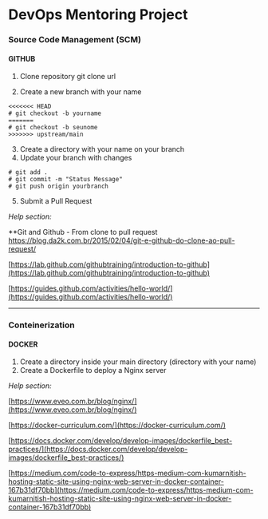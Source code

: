 # DevOps Mentoring Project

### Source Code Management (SCM)

#### GITHUB

1. Clone repository
git clone url

2. Create a new branch with your name
```
<<<<<<< HEAD
# git checkout -b yourname
=======
# git checkout -b seunome
>>>>>>> upstream/main
```
3. Create a directory with your name on your branch
4. Update your branch with changes
```
# git add .
# git commit -m "Status Message"
# git push origin yourbranch
```
5. Submit a Pull Request


*Help section:*

**Git and Github - From clone to pull request</br>
https://blog.da2k.com.br/2015/02/04/git-e-github-do-clone-ao-pull-request/

[https://lab.github.com/githubtraining/introduction-to-github](https://lab.github.com/githubtraining/introduction-to-github)

[https://guides.github.com/activities/hello-world/](https://guides.github.com/activities/hello-world/)

---

### Conteinerization

#### DOCKER

1. Create a directory inside your main directory (directory with your name)
2. Create a Dockerfile to deploy a Nginx server

*Help section:*

[https://www.eveo.com.br/blog/nginx/](https://www.eveo.com.br/blog/nginx/)

[https://docker-curriculum.com/](https://docker-curriculum.com/)

[https://docs.docker.com/develop/develop-images/dockerfile_best-practices/](https://docs.docker.com/develop/develop-images/dockerfile_best-practices/)

[https://medium.com/code-to-express/https-medium-com-kumarnitish-hosting-static-site-using-nginx-web-server-in-docker-container-167b31df70bb](https://medium.com/code-to-express/https-medium-com-kumarnitish-hosting-static-site-using-nginx-web-server-in-docker-container-167b31df70bb)
